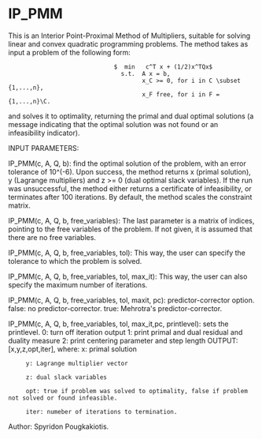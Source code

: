 # IP_PMM
This is an Interior Point-Proximal Method of Multipliers, suitable for solving linear and convex quadratic
programming problems. The method takes as input a problem of the following form:

                                  $  min   c^T x + (1/2)x^TQx$
                                    s.t.  A x = b,
                                          x_C >= 0, for i in C \subset {1,...,n},
                                          x_F free, for i in F = {1,...,n}\C.
and solves it to optimality, returning the primal and dual optimal solutions (a message indicating that the
optimal solution was not found or an infeasibility indicator).

INPUT PARAMETERS:

IP_PMM(c, A, Q, b): find the optimal solution of the problem, with an error tolerance of 10^(-6).
                     Upon success, the method returns x (primal solution), y (Lagrange multipliers) and
                     z >= 0 (dual optimal slack variables). If the run was unsuccessful, the method  either returns
                     a certificate of infeasibility, or terminates after 100 iterations. By default, the method
                     scales the constraint matrix.
                     
IP_PMM(c, A, Q, b, free_variables): The last parameter is a matrix of indices, pointing to the free variables of the
                                     problem. If not given, it is assumed that there are no free variables.
                                     
IP_PMM(c, A, Q, b, free_variables, tol): This way, the user can specify the tolerance to which the problem is solved.

IP_PMM(c, A, Q, b, free_variables, tol, max_it): This way, the user can also specify the maximum number of iterations.

IP_PMM(c, A, Q, b, free_variables, tol, maxit, pc): predictor-corrector option.
                                                     false: no predictor-corrector.
                                                     true: Mehrotra's predictor-corrector.
                                                     
IP_PMM(c, A, Q, b, free_variables, tol, max_it,pc, printlevel): sets the printlevel.
                                                              0: turn off iteration output
                                                              1: print primal and dual residual and duality measure
                                                              2: print centering parameter and step length
OUTPUT: [x,y,z,opt,iter], where:
         x: primal solution
         
         y: Lagrange multiplier vector
         
         z: dual slack variables
         
         opt: true if problem was solved to optimality, false if problem not solved or found infeasible.
         
         iter: numeber of iterations to termination.
         

Author: Spyridon Pougkakiotis.
